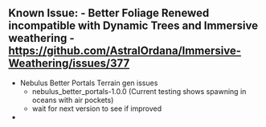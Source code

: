 Known Issue:
	- Better Foliage Renewed incompatible with Dynamic Trees and Immersive weathering - https://github.com/AstralOrdana/Immersive-Weathering/issues/377
-
- Nebulus Better Portals Terrain gen issues
	- nebulus_better_portals-1.0.0 (Current testing shows spawning in oceans with air pockets)
	- wait for next version to see if improved
- 
